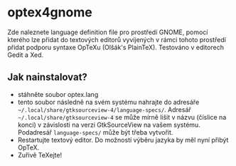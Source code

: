 # optex4gnome

Zde naleznete language definition file pro prostředí GNOME, pomocí kterého lze přidat do textových editorů vyvíjených v rámci tohoto prostředí přidat podporu syntaxe OpTeXu (Olšák's PlainTeX).
Testováno v editorech Gedit a Xed.

## Jak nainstalovat?
 - stáhněte soubor optex.lang
 - tento soubor následně na svém systému nahrajte do adresáře `~/.local/share/gtksourceview-4/language-specs/`. Adresář `~/.local/share/gtksourceview-4` se může mírně lišit v názvu (číslice na konci) v závislosti na verzi GtkSourceView na vašem systému. Podadresář `language-specs/` může být třeba vytvořit.
 - Restartujte textový editor. Do možností výběru jazyka by měl nyní přibýt OpTeX.
 - Zuřivě TeXejte!
